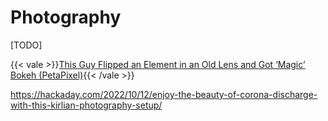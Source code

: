 # Photography

[TODO]

{{< vale >}}[This Guy Flipped an Element in an Old Lens and Got ‘Magic’ Bokeh  (PetaPixel)](https://petapixel.com/2018/08/02/this-guy-flipped-an-element-in-an-old-lens-and-got-magic-bokeh/){{< /vale >}}

https://hackaday.com/2022/10/12/enjoy-the-beauty-of-corona-discharge-with-this-kirlian-photography-setup/
